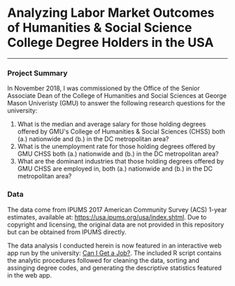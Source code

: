 # Analyzing Labor Market Outcomes of Humanities & Social Science College Degree Holders in the USA
---

### Project Summary
In November 2018, I was commissioned by the Office of the Senior Associate Dean of the College of Humanities and Social Sciences at George Mason Univeristy (GMU) to answer the following research questions for the university:

1. What is the median and average salary for those holding degrees offered by GMU's College of Humanities & Social Sciences (CHSS) both (a.) nationwide and (b.) in the DC metropolitan area?
2. What is the unemployment rate for those holding degrees offered by GMU CHSS both (a.) nationwide and (b.) in the DC metropolitan area?
3. What are the dominant industries that those holding degrees offered by GMU CHSS are employed in, both (a.) nationwide and (b.) in the DC metropolitan area?

### Data

The data come from IPUMS 2017 American Community Survey (ACS) 1-year estimates, available at: https://usa.ipums.org/usa/index.shtml. Due to copyright and licensing, the original data are not provided in this repository but can be obtained from IPUMS directly.

The data analysis I conducted herein is now featured in an interactive web app run by the university: [Can I Get a Job?](https://chss.gmu.edu/careers/can-i-get-a-job). The included R script contains the analytic procedures followed for cleaning the data, sorting and assinging degree codes, and generating the descriptive statistics featured in the web app.
